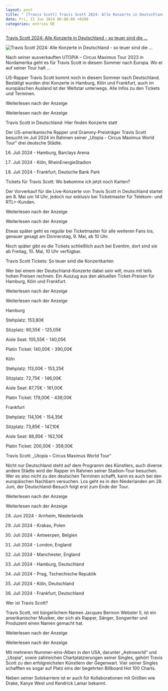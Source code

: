 ```yaml
---
layout: post
title: " [Travis Scott] Travis Scott 2024: Alle Konzerte in Deutschland - so teuer sind die ..."
date: Fri, 21 Jun 2024 00:00:00 +0200
categories: entries DE
---
```

[Travis Scott 2024: Alle Konzerte in Deutschland - so teuer sind die ...](https://www.rnd.de/kultur/travis-scott-2024-alle-konzerte-in-deutschland-so-teuer-sind-die-tickets-FVXZPYMTWVCNZKLLIUITVKXC4U.html)

![Travis Scott 2024: Alle Konzerte in Deutschland - so teuer sind die ...](https://www.rnd.de/resizer/v2/Q36YY4WKPNCTZPFOYOFPJV7LUE.jpeg?auth=25d6bee63d4dff9fb8d20854e3c6ae6708fbfc57e41e9b90bca989a549f46848&quality=70&width=1200&height=630&smart=true)

Nach seiner ausverkauften UTOPIA – Circus Maximus Tour 2023 in Nordamerika geht es für Travis Scott in diesem Sommer nach Europa. Wo er auf seiner Tour halt ...

US-Rapper Travis Scott kommt noch in diesem Sommer nach Deutschland. Bestätigt wurden drei Konzerte in Hamburg, Köln und Frankfurt, auch im europäischen Ausland ist der Weltstar unterwegs. Alle Infos zu den Tickets und Terminen.

Weiterlesen nach der Anzeige

Weiterlesen nach der Anzeige

Travis Scott in Deutschland: Hier finden Konzerte statt

Der US-amerikanische Rapper und Grammy-Preisträger Travis Scott besucht im Juli 2024 im Rahmen seiner „Utopia - Circus Maximus World Tour“ drei deutsche Städte.

16. Juli 2024 - Hamburg, Barclays Arena

20. Juli 2024 - Köln, RheinEnergieStadion

27. Juli 2024 - Frankfurt, Deutsche Bank Park

Tickets für Travis Scott: Wo bekomme ich jetzt noch Karten?

Der Vorverkauf für die Live-Konzerte von Travis Scott in Deutschland startet am 8. Mai um 14 Uhr, jedoch nur exklusiv bei Ticketmaster für Telekom- und RTL+-Kunden.

Weiterlesen nach der Anzeige

Weiterlesen nach der Anzeige

Etwas später geht es regulär bei Ticketmaster für alle weiteren Fans los, genauer gesagt am Donnerstag, 9. Mai, ab 10 Uhr.

Noch später gibt es die Tickets schließlich auch bei Eventim, dort sind sie ab Freitag, 10. Mai, 10 Uhr verfügbar.

Travis Scott Tickets: So teuer sind die Konzertkarten

Wer bei einem der Deutschland-Konzerte dabei sein will, muss mit teils hohen Preisen rechnen. Ein Auszug aus den aktuellen Ticket-Preisen für Hamburg, Köln und Frankfurt.

Weiterlesen nach der Anzeige

Weiterlesen nach der Anzeige

Hamburg

Stehplatz: 153,80€

Sitzplatz: 90,55€ - 125,05€

Aisle Seat: 105,55€ - 140,05€

Platin Ticket: 140,00€ - 390,00€

Köln

Stehplatz: 113,00€ - 153,25€

Sitzplatz: 72,75€ - 146,00€

Aisle Seat: 87,75€ - 161,00€

Platin Ticket: 179,00€ - 439,00€

Frankfurt

Stehplatz: 114,10€ - 154,35€

Sitzplatz: 73,85€ - 147,10€

Aisle Seat: 88,85€ - 162,10€

Platin Ticket: 200,00€ - 359,00€

Travis Scott: „Utopia – Circus Maximus World Tour“

Nicht nur Deutschland steht auf dem Programm des Künstlers, auch diverse andere Städte wird der Rapper im Rahmen seiner Stadion-Tour besuchen. Wer es also nicht zu den deutschen Terminen schafft, kann es auch bei den europäischen Nachbarn versuchen. Los geht es in den Niederlanden am 28. Juni, der Deutschland-Besuch folgt erst zum Ende der Tour.

Weiterlesen nach der Anzeige

Weiterlesen nach der Anzeige

28. Juni 2024 - Arnheim, Niederlande

2. Juli 2024 - Krakau, Polen

4. Juli 2024 - Antwerpen, Belgien

11. Juli 2024 - London, England

13. Juli 2024 - Manchester, England

16. Juli 2024 - Hamburg, Deutschland

18. Juli 2024 - Prag, Tschechische Republik

20. Juli 2024 - Köln, Deutschland

27. Juli 2024 - Frankfurt, Deutschland

Wer ist Travis Scott?

Travis Scott, mit bürgerlichem Namen Jacques Bermon Webster II, ist ein amerikanischer Musiker, der sich als Rapper, Sänger, Songwriter und Produzent einen Namen gemacht hat.

Weiterlesen nach der Anzeige

Weiterlesen nach der Anzeige

Mit mehreren Nummer-eins-Alben in den USA, darunter „Astroworld“ und „Utopia“, sowie zahlreichen Chartplatzierungen seiner Singles, gehört Travis Scott zu den erfolgreichsten Künstlern der Gegenwart. Vier seiner Singles schafften es sogar auf Platz eins der begehrten Billboard Hot 100 Charts.

Neben seiner Solokarriere ist er auch für Kollaborationen mit Größen wie Drake, Kanye West und Kendrick Lamar bekannt.

